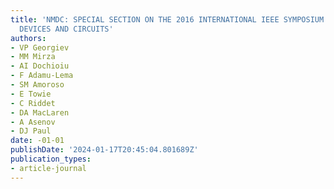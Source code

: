 ```yaml
---
title: 'NMDC: SPECIAL SECTION ON THE 2016 INTERNATIONAL IEEE SYMPOSIUM ON NANO MATERIALS,
  DEVICES AND CIRCUITS'
authors:
- VP Georgiev
- MM Mirza
- AI Dochioiu
- F Adamu-Lema
- SM Amoroso
- E Towie
- C Riddet
- DA MacLaren
- A Asenov
- DJ Paul
date: -01-01
publishDate: '2024-01-17T20:45:04.801689Z'
publication_types:
- article-journal
---
```

